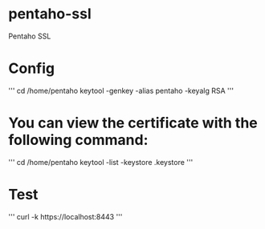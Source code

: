 # pentaho-ssl
Pentaho SSL

# Config

'''
cd /home/pentaho
keytool -genkey -alias pentaho -keyalg RSA
'''

# You can view the certificate with the following command:
'''
cd /home/pentaho
keytool -list -keystore .keystore
'''

# Test 
'''
curl -k https://localhost:8443
'''

